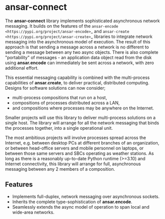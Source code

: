 # ansar-connect

The **ansar-connect** library implements sophisticated asynchronous network messaging. It builds
on the features of the `ansar-encode <https://pypi.org/project/ansar-encode>`_
and `ansar-create <https://pypi.org/project/ansar-create>`_ libraries to integrate network
messaging into the asynchronous model of execution. The result of this approach is that sending
a message across a network is no different to sending a message between any two async objects.
There is also complete "portability" of messages - an application data object read from the disk
using **ansar.encode** can immediately be sent across a network, with zero additional effort.

This essential messaging capability is combined with the multi-process capabilities
of **ansar.create**, to deliver practical, distributed computing. Designs for software
solutions can now consider;

* multi-process compositions that run on a host,
* compositions of processes distributed across a LAN,
* and compositions where processes may be anywhere on the Internet.

Smaller projects will use this library to deliver multi-process solutions on a single host.
The library will arrange for all the network messaging that binds the processes together,
into a single operational unit.

The most ambitious projects will involve processes spread across the Internet, e.g. between
desktop PCs at different branches of an organization, or between head-office servers and mobile
personnel on laptops, or between those same servers and SBCs operating as weather stations. As
long as there is a reasonably up-to-date Python runtime (>=3.10) and Internet connectivity, this
library will arrange for full, asynchronous messaging between any 2 members of a composition.

## Features

- Implements full-duplex, network messaging over asynchronous sockets.
- Inherits the complete type-sophistication of **ansar.encode**.
- Seamlessly extends the async model of operation to span local and wide-area networks.
